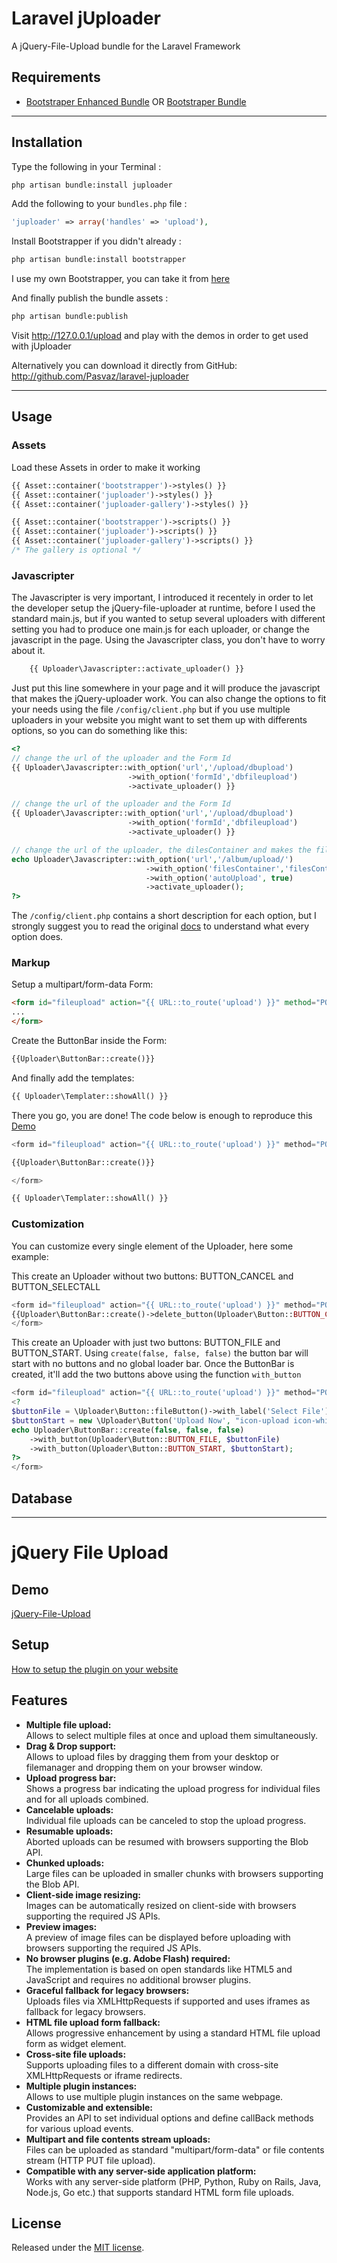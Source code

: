 # Laravel jUploader
A jQuery-File-Upload bundle for the Laravel Framework

## Requirements
* [Bootstraper Enhanced Bundle](https://github.com/Pasvaz/bootstrapper) OR [Bootstraper Bundle](https://github.com/patricktalmadge/bootstrapper/)

----
<a name='installation'></a>
## Installation

Type the following in your Terminal :

```bash
php artisan bundle:install juploader
```

Add the following to your `bundles.php` file :

```php
'juploader' => array('handles' => 'upload'),
```

Install Bootstrapper if you didn't already :

```bash
php artisan bundle:install bootstrapper
```
I use my own Bootstrapper, you can take it from [here](https://github.com/Pasvaz/bootstrapper)

And finally publish the bundle assets :

```bash
php artisan bundle:publish
```

Visit http://127.0.0.1/upload and play with the demos in order to get used with jUploader

Alternatively you can download it directly from GitHub:
http://github.com/Pasvaz/laravel-juploader


----

<a name='usage'></a>
## Usage

### Assets

Load these Assets in order to make it working

```php
{{ Asset::container('bootstrapper')->styles() }}
{{ Asset::container('juploader')->styles() }}
{{ Asset::container('juploader-gallery')->styles() }}

{{ Asset::container('bootstrapper')->scripts() }}
{{ Asset::container('juploader')->scripts() }}
{{ Asset::container('juploader-gallery')->scripts() }}
/* The gallery is optional */
```


### Javascripter

The Javascripter is very important, I introduced it recentely in order to let the developer setup the jQuery-file-uploader at runtime, before I used the standard main.js, but if you wanted to setup several uploaders with different setting you had to produce one main.js for each uploader, or change the javascript in the page. Using the Javascripter class, you don't have to worry about it.

```php
    {{ Uploader\Javascripter::activate_uploader() }}
```
Just put this line somewhere in your page and it will produce the javascript that makes the jQuery-uploader work.
You can also change the options to fit your needs using the file ```/config/client.php``` but if you use multiple uploaders in your website you might want to set them up with differents options, so you can do something like this:

```php
<? 
// change the url of the uploader and the Form Id
{{ Uploader\Javascripter::with_option('url','/upload/dbupload')
                          ->with_option('formId','dbfileupload')
                          ->activate_uploader() }}

// change the url of the uploader and the Form Id
{{ Uploader\Javascripter::with_option('url','/upload/dbupload')
                          ->with_option('formId','dbfileupload')
                          ->activate_uploader() }}

// change the url of the uploader, the dilesContainer and makes the files to be uploaded with a single click
echo Uploader\Javascripter::with_option('url','/album/upload/')
                              ->with_option('filesContainer','filesContainer')
                              ->with_option('autoUpload', true)
                              ->activate_uploader();
?>
```
The ```/config/client.php``` contains a short description for each option, but I strongly suggest you to read the original [docs](https://github.com/blueimp/jQuery-File-Upload/wiki/Setup) to understand what every option does.


### Markup
Setup a multipart/form-data Form:

```html
<form id="fileupload" action="{{ URL::to_route('upload') }}" method="POST" enctype="multipart/form-data">
...
</form>
```
Create the ButtonBar inside the Form:

```php
{{Uploader\ButtonBar::create()}}
```

And finally add the templates:

```php
{{ Uploader\Templater::showAll() }}
```

There you go, you are done! The code below is enough to reproduce this [Demo](http://blueimp.github.com/jQuery-File-Upload/)

```php
<form id="fileupload" action="{{ URL::to_route('upload') }}" method="POST" enctype="multipart/form-data">

{{Uploader\ButtonBar::create()}}

</form>

{{ Uploader\Templater::showAll() }}
```


### Customization
You can customize every single element of the Uploader, here some example:

This create an Uploader without two buttons: BUTTON_CANCEL and BUTTON_SELECTALL

```php
<form id="fileupload" action="{{ URL::to_route('upload') }}" method="POST" enctype="multipart/form-data">
{{Uploader\ButtonBar::create()->delete_button(Uploader\Button::BUTTON_CANCEL)->delete_button(Uploader\Button::BUTTON_SELECTALL)}}
</form>
```

This create an Uploader with just two buttons: BUTTON_FILE and BUTTON_START.
Using <code>create(false, false, false)</code> the button bar will start with no buttons and no global loader bar.
Once the ButtonBar is created, it'll add the two buttons above using the function <code>with_button</code>
```php
<form id="fileupload" action="{{ URL::to_route('upload') }}" method="POST" enctype="multipart/form-data">
<?
$buttonFile = \Uploader\Button::fileButton()->with_label('Select File');
$buttonStart = new \Uploader\Button('Upload Now', "icon-upload icon-white", Uploader\Button::BUTTON_START, 'btn-success');
echo Uploader\ButtonBar::create(false, false, false)
    ->with_button(Uploader\Button::BUTTON_FILE, $buttonFile)
    ->with_button(Uploader\Button::BUTTON_START, $buttonStart);
?>
</form>
```

## Database


----

# jQuery File Upload
## Demo
[jQuery-File-Upload](http://blueimp.github.com/jQuery-File-Upload/)

## Setup
[How to setup the plugin on your website](https://github.com/blueimp/jQuery-File-Upload/wiki/Setup)

## Features
* **Multiple file upload:**  
  Allows to select multiple files at once and upload them simultaneously.
* **Drag & Drop support:**  
  Allows to upload files by dragging them from your desktop or filemanager and dropping them on your browser window.
* **Upload progress bar:**  
  Shows a progress bar indicating the upload progress for individual files and for all uploads combined.
* **Cancelable uploads:**  
  Individual file uploads can be canceled to stop the upload progress.
* **Resumable uploads:**  
  Aborted uploads can be resumed with browsers supporting the Blob API.
* **Chunked uploads:**  
  Large files can be uploaded in smaller chunks with browsers supporting the Blob API.
* **Client-side image resizing:**  
  Images can be automatically resized on client-side with browsers supporting the required JS APIs.
* **Preview images:**  
  A preview of image files can be displayed before uploading with browsers supporting the required JS APIs.
* **No browser plugins (e.g. Adobe Flash) required:**  
  The implementation is based on open standards like HTML5 and JavaScript and requires no additional browser plugins.
* **Graceful fallback for legacy browsers:**  
  Uploads files via XMLHttpRequests if supported and uses iframes as fallback for legacy browsers.
* **HTML file upload form fallback:**  
  Allows progressive enhancement by using a standard HTML file upload form as widget element.
* **Cross-site file uploads:**  
  Supports uploading files to a different domain with cross-site XMLHttpRequests or iframe redirects.
* **Multiple plugin instances:**  
  Allows to use multiple plugin instances on the same webpage.
* **Customizable and extensible:**  
  Provides an API to set individual options and define callBack methods for various upload events.
* **Multipart and file contents stream uploads:**  
  Files can be uploaded as standard "multipart/form-data" or file contents stream (HTTP PUT file upload).
* **Compatible with any server-side application platform:**  
  Works with any server-side platform (PHP, Python, Ruby on Rails, Java, Node.js, Go etc.) that supports standard HTML form file uploads.

## License
Released under the [MIT license](http://www.opensource.org/licenses/MIT).
